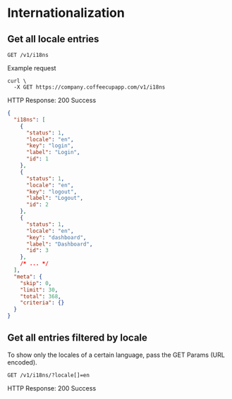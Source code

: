 # Internationalization

## Get all locale entries ##

`GET /v1/i18ns`

Example request

```shell
curl \
  -X GET https://company.coffeecupapp.com/v1/i18ns
```

HTTP Response: 200 Success

```json
{
  "i18ns": [
    {
      "status": 1,
      "locale": "en",
      "key": "login",
      "label": "Login",
      "id": 1
    },
    {
      "status": 1,
      "locale": "en",
      "key": "logout",
      "label": "Logout",
      "id": 2
    },
    {
      "status": 1,
      "locale": "en",
      "key": "dashboard",
      "label": "Dashboard",
      "id": 3
    },
    /* ... */
  ],
  "meta": {
    "skip": 0,
    "limit": 30,
    "total": 368,
    "criteria": {}
  }
}
```


## Get all entries filtered by locale ##
To show only the locales of a certain language, pass the GET Params (URL encoded).

`GET /v1/i18ns/?locale[]=en`

HTTP Response: 200 Success

